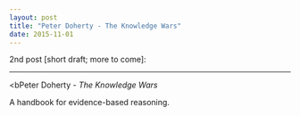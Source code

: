 ```yaml
---
layout: post
title: "Peter Doherty - The Knowledge Wars"
date: 2015-11-01
---
```


2nd post [short draft; more to come]:

***
<bPeter Doherty</b> - _The Knowledge Wars_

A handbook for evidence-based reasoning.
